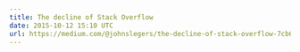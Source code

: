 ```yaml
---
title: The decline of Stack Overflow
date: 2015-10-12 15:10 UTC
url: https://medium.com/@johnslegers/the-decline-of-stack-overflow-7cb69faa575d
---
```


